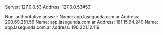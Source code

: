 Server:		127.0.0.53
Address:	127.0.0.53#53

Non-authoritative answer:
Name:	app.lasegunda.com.ar
Address: 200.69.251.56
Name:	app.lasegunda.com.ar
Address: 181.15.94.249
Name:	app.lasegunda.com.ar
Address: 190.221.12.119

